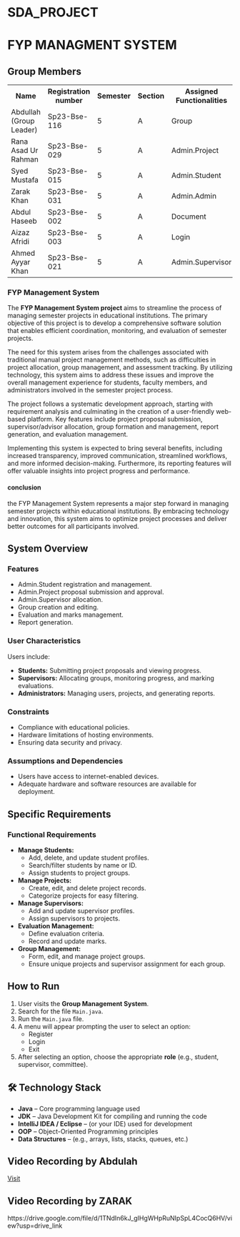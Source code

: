 # SDA_PROJECT
<h1>FYP MANAGMENT SYSTEM </h1>

<h2> Group Members </h2>

<table> 
<tr>
    <th>Name</th>
    <th>Registration number</th>
    <th>Semester</th>
    <th>Section</th>
    <th>Assigned Functionalities<th>
</tr>
<tr>
    <td>Abdullah (Group Leader)</td>
    <td>Sp23-Bse-116</td>
    <td>5</td>
    <td>A</td>
    <td>Group</td>
    
</tr>
<tr>
    <td>Rana Asad Ur Rahman</td>
    <td>Sp23-Bse-029</td>
    <td>5</td>
    <td>A</td>
    <td>Admin.Project</td>
</tr>
<tr>
    <td>Syed Mustafa</td>
    <td>Sp23-Bse-015</td>
    <td>5</td>
    <td>A</td>
    <td>Admin.Student</td>
</tr>
<tr>
    <td>Zarak Khan</td>
    <td>Sp23-Bse-031</td>
    <td>5</td>
    <td>A</td>
    <td>Admin.Admin</td>
</tr>
<tr>
    <td>Abdul Haseeb</td>
    <td>Sp23-Bse-002</td>
    <td>5</td>
    <td>A</td>
    <td>Document</td>
</tr>
<tr>
    <td>Aizaz Afridi</td>
    <td>Sp23-Bse-003</td>
    <td>5</td>
    <td>A</td>
    <td>Login</td>
</tr>
<tr>
    <td>Ahmed Ayyar Khan</td>
    <td>Sp23-Bse-021</td>
    <td>5</td>
    <td>A</td>
    <td>Admin.Supervisor</td>
</tr>
</table>

<h3>FYP Management System</h3>
<p> 
The <strong>FYP Management System project </strong> aims to streamline the process of managing semester projects in educational institutions. The primary objective of this project is to develop a comprehensive software solution that enables efficient coordination, monitoring, and evaluation of semester projects.
</p>

<p>
The need for this system arises from the challenges associated with traditional manual project management methods, such as difficulties in project allocation, group management, and assessment tracking. By utilizing technology, this system aims to address these issues and improve the overall management experience for students, faculty members, and administrators involved in the semester project process.
 <p>

 <p>
 The project follows a systematic development approach, starting with requirement analysis and culminating in the creation of a user-friendly web-based platform. Key features include project proposal submission, supervisor/advisor allocation, group formation and management, report generation, and evaluation management.
 </p>

 <p>
 Implementing this system is expected to bring several benefits, including increased transparency, improved communication, streamlined workflows, and more informed decision-making. Furthermore, its reporting features will offer valuable insights into project progress and performance.
 <p>

 <h4>conclusion</h4>
 <p>the FYP Management System represents a major step forward in managing semester projects within educational institutions. By embracing technology and innovation, this system aims to optimize project processes and deliver better outcomes for all participants involved.</p>
 <h2>System Overview</h2>

 <h3>Features</h3>
    <ul>
        <li>Admin.Student registration and management.</li>
        <li>Admin.Project proposal submission and approval.</li>
        <li>Admin.Supervisor allocation.</li>
        <li>Group creation and editing.</li>
        <li>Evaluation and marks management.</li>
        <li>Report generation.</li>
    </ul>

<h3>User Characteristics</h3>
    <p>Users include:</p>
    <ul>
        <li><strong>Students:</strong> Submitting project proposals and viewing progress.</li>
        <li><strong>Supervisors:</strong> Allocating groups, monitoring progress, and marking evaluations.</li>
        <li><strong>Administrators:</strong> Managing users, projects, and generating reports.</li>
    </ul>

<h3>Constraints</h3>
    <ul>
        <li>Compliance with educational policies.</li>
        <li>Hardware limitations of hosting environments.</li>
        <li>Ensuring data security and privacy.</li>
    </ul>

<h3>Assumptions and Dependencies</h3>
    <ul>
        <li>Users have access to internet-enabled devices.</li>
        <li>Adequate hardware and software resources are available for deployment.</li>
    </ul>

<h2>Specific Requirements</h2>

<h3>Functional Requirements</h3>
    <ul>
        <li><strong>Manage Students:</strong>
            <ul>
                <li>Add, delete, and update student profiles.</li>
                <li>Search/filter students by name or ID.</li>
                <li>Assign students to project groups.</li>
            </ul>
        </li>
        <li><strong>Manage Projects:</strong>
            <ul>
                <li>Create, edit, and delete project records.</li>
                <li>Categorize projects for easy filtering.</li>
            </ul>
        </li>
        <li><strong>Manage Supervisors:</strong>
            <ul>
                <li>Add and update supervisor profiles.</li>
                <li>Assign supervisors to projects.</li>
            </ul>
        </li>
        <li><strong>Evaluation Management:</strong>
            <ul>
                <li>Define evaluation criteria.</li>
                <li>Record and update marks.</li>
            </ul>
        </li>
        <li><strong>Group Management:</strong>
            <ul>
                <li>Form, edit, and manage project groups.</li>
                <li>Ensure unique projects and supervisor assignment for each group.</li>
            </ul>
        </li>
 </ul>

 <h2>How to Run</h2>
<ol>
  <li>User visits the <strong>Group Management System</strong>.</li>
  <li>Search for the file <code>Main.java</code>.</li>
  <li>Run the <code>Main.java</code> file.</li>
  <li>A menu will appear prompting the user to select an option:
    <ul>
      <li>Register</li>
      <li>Login</li>
      <li>Exit</li>
    </ul>
  </li>
  <li>After selecting an option, choose the appropriate <strong>role</strong> (e.g., student, supervisor, committee).</li>
</ol>

<h2>🛠️ Technology Stack</h2>
<ul>
  <li><strong>Java</strong> – Core programming language used</li>
  <li><strong>JDK</strong> – Java Development Kit for compiling and running the code</li>
  <li><strong>IntelliJ IDEA / Eclipse</strong> – (or your IDE) used for development</li>
  <li><strong>OOP</strong> – Object-Oriented Programming principles</li>
  <li><strong>Data Structures</strong> – (e.g., arrays, lists, stacks, queues, etc.)</li>
</ul>

 <h2>Video Recording by Abdulah</h2>
 <a href="https://drive.google.com/file/d/1iUFSsRFb9dPSMWILExTV0qo-bqrJ2vzr/view?usp=sharing">Visit </a>
 <h2>Video Recording by ZARAK</h2>
 https://drive.google.com/file/d/1TNdIn6kJ_gIHgWHpRuNIpSpL4CocQ6HV/view?usp=drive_link
